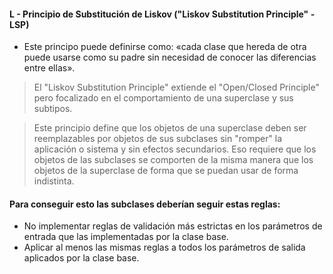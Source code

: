 #### L - Principio de Substitución de Liskov ("Liskov Substitution Principle" - LSP)

- Este principo puede definirse como: «cada clase que hereda de otra puede usarse como su padre sin necesidad de conocer las diferencias entre ellas».

> El "Liskov Substitution Principle" extiende el "Open/Closed Principle" pero focalizado en el comportamiento de una superclase y sus subtipos.

> Este principio define que los objetos de una superclase deben ser reemplazables por objetos de sus subclases sin "romper" la aplicación o sistema y sin efectos secundarios. Eso requiere que los objetos de las subclases se comporten de la misma manera que los objetos de la superclase de forma que se puedan usar de forma indistinta.
 
#### Para conseguir esto las subclases deberían seguir estas reglas:
 
- No implementar reglas de validación más estrictas en los parámetros de entrada que las implementadas por la clase base.
- Aplicar al menos las mismas reglas a todos los parámetros de salida aplicados por la clase base.
